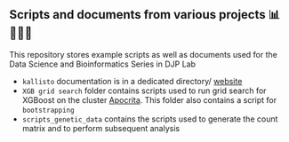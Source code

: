 ## Scripts and documents from various projects 📊👩🏻‍💻
This repository stores example scripts as well as documents used for the Data Science and Bioinformatics Series in DJP Lab


- `kallisto` documentation is in a dedicated directory/ [website](https://saramasarone.github.io/Running-kallisto-on-Apocrita/)  
- `XGB grid search` folder contains scripts used to run grid search for XGBoost on the cluster [Apocrita](https://docs.hpc.qmul.ac.uk). This folder also contains a script for `bootstrapping`
- `scripts_genetic_data` contains the scripts used to generate the count matrix and to perform subsequent analysis


